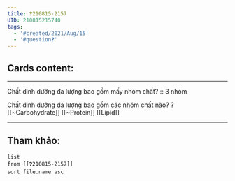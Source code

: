 ```yaml
---
title: ❓210815-2157
UID: 210815215740
tags:
  - '#created/2021/Aug/15'
  - '#question❓'
---
```


## Cards content:
---

Chất dinh dưỡng đa lượng bao gồm mấy nhóm chất? :: 3 nhóm
<!--SR:!2021-08-31,12,270-->

Chất dinh dưỡng đa lượng bao gồm các nhóm chất nào?
?
[[~Carbohydrate]]
[[~Protein]]
[[Lipid]]
<!--SR:!2021-09-03,15,290-->

---

## Tham khảo:
```dataview
list
from [[❓210815-2157]]
sort file.name asc
```